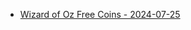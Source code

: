 <ul>
  <li><a href="https://l.facebook.com/l.php?u=https%3A%2F%2Fzynga.social%2Fedea43&h=AT2WnSg1AU3aArOJNE6UQVCfcPOSDYGxHHike74seRmAKxsNJIdc9HAA3KAY8FznUQoS997L0i4Xw-yTH2DSSrdBC5GAfV_zpJbNd25nCjZIVcXYvSBuR-I5-NnlouwxIvONVPQGAMcp&__tn__=-UK-R&c[0]=AT3str-qHZM1nG9vcHUk5CcTNqpd1YIcpHviqpm7GAxIG2qhu_HmExWYAV7mvFfa3ujAER5JHnyiGn8LYPwpcrAM5Xv2IU_IbOqEnUS2w2G2-hwFKuwuDX_GOpxxYluT8c-d6XbO1xfiwiApUTaA-V6l1CglcRWElRR3q_o9yDDzlGeiikIeLGZ2mSeFWexAi_7aTCFbgvjftP8Xs5952swJHV6XU2pYeXrE">Wizard of Oz Free Coins - 2024-07-25</a></li>

</ul>
